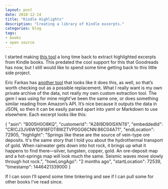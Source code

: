 ```yaml
---
layout: post
date: 2018-12-14
title: "Kindle Highlights"
description: "Creating a library of Kindle excerpts."
categories: blog
tags:
- books
- open source
---
```


I started making [this tool](https://github.com/colemanm/kindle-excerpts "kindle-excerpts") a long time back to extract highlighted excerpts from Kindle books. This predated the cool support for this that Goodreads has now, but I still would like to spend some time getting back to this little side project.

Eric Farkas has [another tool](https://github.com/speric/kindle-highlights "kindle-highlights") that looks like it does this, as well, so that’s worth checking out as a possible replacement. What I really want is my own private archive of the data, not really my own custom extraction tool. The gem I was using for mine might’ve been the same one, or does something similar reading from Amazon’s API. It’s nice because it outputs the data in JSON, so then it can be easily parsed apart into yaml or Markdown to use elsewhere. Each excerpt looks like this:

{
  "asin": "B005H0O8KQ",
  "customerId": "A28I9D90ISXNT6",
  "embeddedId": "CR!CJ3JV6W1D918FDT8WZTVP0GG6CNN:86C04A71",
  "endLocation": 72905,
  "highlight": "Springs like these are the source of vein-type ore deposits. It's the same story that I told you about the hydrothermal transport of gold. When rainwater gets down into hot rock, it brings up what it happens to find there—silver, tungsten, copper, gold. An ore-deposit map and a hot-springs map will look much the same. Seismic waves move slowly through hot rock.",
  "howLongAgo": "2 months ago",
  "startLocation": 72539,
  "timestamp": 1446421339000
}

If I can soon I’ll spend some time tinkering and see if I can pull some for other books I’ve read since.
